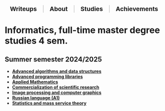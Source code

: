 <div style="display: flex; justify-content: center; align-items: center; flex-wrap: wrap; gap: 10px; font-size: 1.2rem; margin-bottom: 30px;">

  <div style="padding: 0 10px;">
    <a href="/writeups/" style="text-decoration: none; font-weight: bold;">Writeups</a>
  </div>

  <div style="border-left: 1px solid #aaa; height: 1.2em;"></div>

  <div style="padding: 0 10px;">
    <a href="/" style="text-decoration: none; font-weight: bold;">About</a>
  </div>

  <div style="border-left: 1px solid #aaa; height: 1.2em;"></div>

  <div style="padding: 0 10px;">
    <a href="/studies/" style="text-decoration: none; font-weight: bold;">Studies</a>
  </div>

  <div style="border-left: 1px solid #aaa; height: 1.2em;"></div>

  <div style="padding: 0 10px;">
    <a href="/achievements/" style="text-decoration: none; font-weight: bold;">Achievements</a>
  </div>
</div>

# Informatics, full-time master degree studies 4 sem.
## Summer semester 2024/2025
 - **[Advanced algorithms and data structures](/Studies/Advanced-algorithms-and-data-structures/)** 
 - **[Advanced programming libraries](/Studies/Advanced-programming-libraries/)**
 - **[Applied Mathematics](/Studies/Applied-Mathematics/)**
 - **[Commercialization of scientific research](/Studies/Commercialization-of-scientific-research/)**
 - **[Image processing and computer graphics](/Studies/Image-processing-and-computer-graphics/)**
 - **[Russian language (A1)](/Studies/Russian-language-(A1)/)**
 - **[Statistics and mass service theory](/Studies/Statistics-and-mass-service-theory/)**
